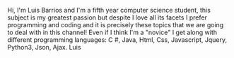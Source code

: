 Hi, I'm Luis Barrios and I'm a fifth year computer science student, this subject is my greatest passion but despite I love all its facets I prefer programming and coding and it is precisely these topics that we are going to deal with in this channel!
Even if I think I'm a "novice" I get along with different programming languages: C #, Java, Html, Css, Javascript, Jquery, Python3, Json, Ajax.
Luis
